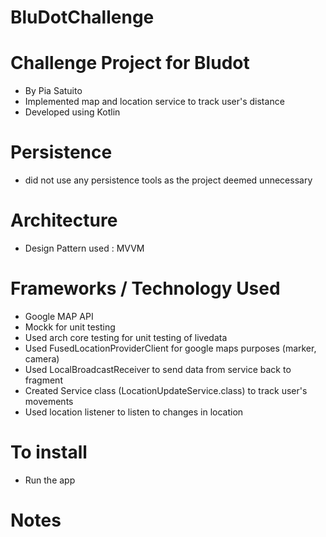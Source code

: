 # BluDotChallenge

# Challenge Project for Bludot

- By Pia Satuito
- Implemented map and location service to track user's distance 
- Developed using Kotlin

# Persistence
- did not use any persistence tools as the project deemed unnecessary

# Architecture
- Design Pattern used : MVVM

# Frameworks / Technology Used
- Google MAP API
- Mockk for unit testing
- Used arch core testing for unit testing of livedata
- Used FusedLocationProviderClient for google maps purposes (marker, camera) 
- Used LocalBroadcastReceiver to send data from service back to fragment
- Created Service class (LocationUpdateService.class) to track user's movements
- Used location listener to listen to changes in location

# To install
- Run the app

# Notes